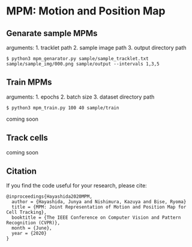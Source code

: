 # MPM: Motion and Position Map 
## Genarate sample MPMs
arguments:
    1. tracklet path
    2. sample image path
    3. output directory path
```
$ python3 mpm_genarator.py sample/sample_tracklet.txt sample/sample_img/000.png sample/output --intervals 1,3,5
```

## Train MPMs
arguments:
    1. epochs
    2. batch size
    3. dataset directory path
```
$ python3 mpm_train.py 100 40 sample/train
```
coming soon

## Track cells
coming soon

## Citation
If you find the code useful for your research, please cite:
```
@inproceedings{Hayashida2020MPM,
  author = {Hayashida, Junya and Nishimura, Kazuya and Bise, Ryoma}
  title = {MPM: Joint Representation of Motion and Position Map for Cell Tracking},
  booktitle = {The IEEE Conference on Computer Vision and Pattern Recognition (CVPR)},
  month = {June},
  year = {2020}
}
```
